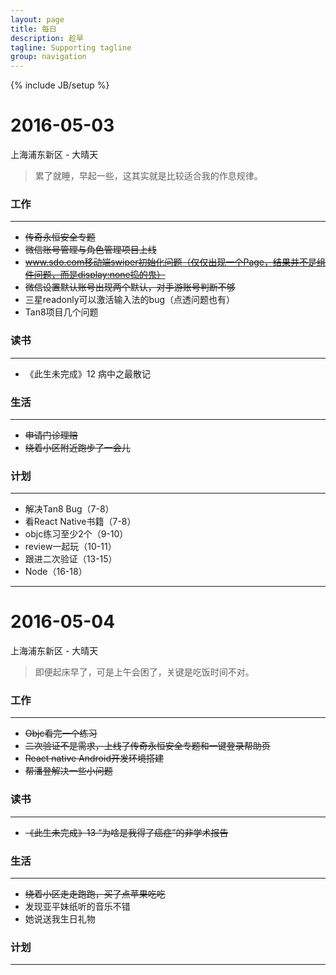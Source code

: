 ```yaml
---
layout: page
title: 每日
description: 趁早
tagline: Supporting tagline
group: navigation
---
```

{% include JB/setup %}

# 2016-05-03 
上海浦东新区 - 大晴天

> 累了就睡，早起一些，这其实就是比较适合我的作息规律。

### 工作
---
-  ~~传奇永恒安全专题~~
-  ~~微信账号管理与角色管理项目上线~~
-  ~~www.sdo.com移动端swiper初始化问题（仅仅出现一个Page，结果并不是组件问题，而是display:none捣的鬼）~~
-  ~~微信设置默认账号出现两个默认，对手游账号判断不够~~
-  三星readonly可以激活输入法的bug（点透问题也有）
-  Tan8项目几个问题

### 读书
---
- 《此生未完成》12 病中之最散记

### 生活
---
-  ~~申请门诊理赔~~
-  ~~绕着小区附近跑步了一会儿~~

### 计划
---
-  解决Tan8 Bug（7-8）
-  看React Native书籍（7-8）
-  objc练习至少2个（9-10）
-  review一起玩（10-11）
-  跟进二次验证（13-15）
-  Node（16-18）
 
 --- 

# 2016-05-04 
上海浦东新区 - 大晴天

> 即便起床早了，可是上午会困了，关键是吃饭时间不对。

### 工作
---
-  ~~Objc看完一个练习~~
-  ~~二次验证不是需求，上线了传奇永恒安全专题和一键登录帮助页~~
-  ~~React native Android开发环境搭建~~
-  ~~帮潘登解决一些小问题~~

### 读书
---
- ~~《此生未完成》13 “为啥是我得了癌症”的非学术报告~~

### 生活
---
-  ~~绕着小区走走跑跑，买了点苹果吃吃~~
-  发现亚平妹纸听的音乐不错
-  她说送我生日礼物

### 计划
---





